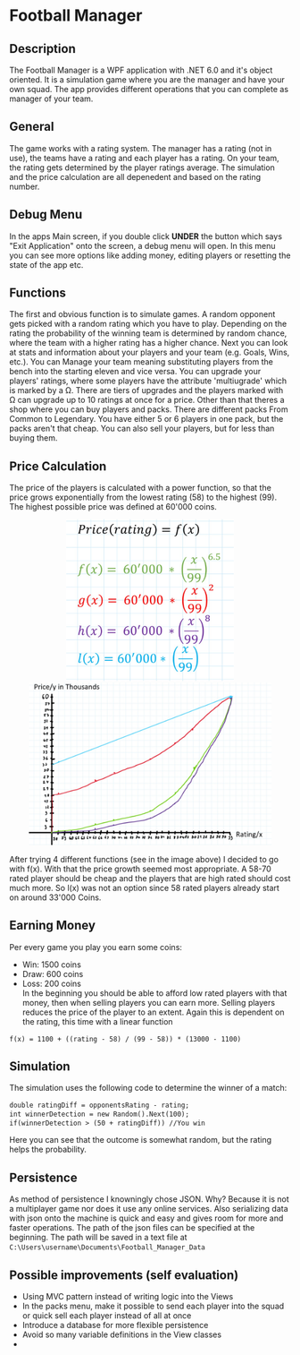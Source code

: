 # Football Manager

## Description
The Football Manager is a WPF application with .NET 6.0 and it's object oriented. It is a simulation game where you are the manager and have your own squad. The app provides different operations that you can complete as manager of your team.

## General
The game works with a rating system. The manager has a rating (not in use), the teams have a rating and each player has a rating. On your team, the rating gets determined by the player ratings average. The simulation and the price calculation are all depenedent and based on the rating number.

## Debug Menu
In the apps Main screen, if you double click **UNDER** the button which says "Exit Application" onto the screen, a debug menu will open. In this menu you can see more options like adding money, editing players or resetting the state of the app etc.

## Functions
The first and obvious function is to simulate games. A random opponent gets picked with a random rating which you have to play. Depending on the rating the probability of the winning team is determined by random chance, where the team with a higher rating has a higher chance. Next you can look at stats and information about your players and your team (e.g. Goals, Wins, etc.). You can Manage your team meaning substituting players from the bench into the starting eleven and vice versa. You can upgrade your players' ratings, where some players have the attribute 'multiugrade' which is marked by a Ω. There are tiers of upgrades and the players marked with Ω can upgrade up to 10 ratings at once for a price. Other than that theres a shop where you can buy players and packs. There are different packs From Common to Legendary. You have either 5 or 6 players in one pack, but the packs aren't that cheap. You can also sell your players, but for less than buying them.

## Price Calculation
The price of the players is calculated with a power function, so that the price grows exponentially from the lowest rating (58) to the highest (99). The highest possible price was defined at 60'000 coins.
<p align="center">
  <img src="Price_Functions.jpg" alt="drawing" width="300"/> <img src="Function_Graph.jpg" alt="drawing" width="435"/> 
</p>
After trying 4 different functions (see in the image above) I decided to go with f(x). With that the price growth seemed most appropriate. A 58-70 rated player should be cheap and the players that are high rated should cost much more. So l(x) was not an option since 58 rated players already start on around 33'000 Coins. 

## Earning Money
Per every game you play you earn some coins:
- Win: 1500 coins
- Draw: 600 coins
- Loss: 200 coins  
In the beginning you should be able to afford low rated players with that money, then when selling players you can earn more. Selling players reduces the price of the player to an extent. Again this is dependent on the rating, this time with a linear function
```
f(x) = 1100 + ((rating - 58) / (99 - 58)) * (13000 - 1100)
```

## Simulation
The simulation uses the following code to determine the winner of a match:  
```
double ratingDiff = opponentsRating - rating;
int winnerDetection = new Random().Next(100); 
if(winnerDetection > (50 + ratingDiff)) //You win
```
Here you can see that the outcome is somewhat random, but the rating helps the probability.

## Persistence
As method of persistence I knowningly chose JSON. Why? Because it is not a multiplayer game nor does it use any online services. Also serializing data with json onto the machine is quick and easy and gives room for more and faster operations. The path of the json files can be specified at the beginning. The path will be saved in a text file at `C:\Users\username\Documents\Football_Manager_Data`

## Possible improvements (self evaluation)
- Using MVC pattern instead of writing logic into the Views
- In the packs menu, make it possible to send each player into the squad or quick sell each player instead of all at once
- Introduce a database for more flexible persistence
- Avoid so many variable definitions in the View classes
-  
